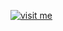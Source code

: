 [![visit me](https://hotio.dev/img/visit-me.png "Visit https://hotio.dev/containers/tautulli or click me!")](https://hotio.dev/containers/tautulli)

